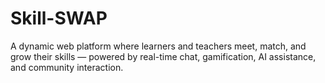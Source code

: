 # Skill-SWAP
A dynamic web platform where learners and teachers meet, match, and grow their skills — powered by real-time chat, gamification, AI assistance, and community interaction.
